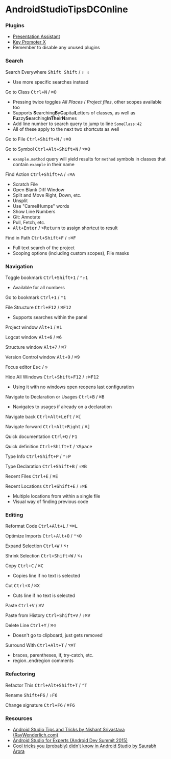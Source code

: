 # AndroidStudioTipsDCOnline

### Plugins

- [Presentation Assistant](https://plugins.jetbrains.com/plugin/7345-presentation-assistant)
- [Key Promoter X](https://plugins.jetbrains.com/plugin/9792-key-promoter-x)
- Remember to disable any unused plugins

### Search

Search Everywhere <kbd>Shift Shift</kbd> / <kbd>⇧ ⇧</kbd>

- Use more specific searches instead

Go to Class <kbd>Ctrl+N</kbd> / <kbd>⌘O</kbd>

- Pressing twice toggles *All Places* / *Project files*, other scopes available too
- Supports **S**earching**B**y**C**apital**L**etters of classes, as well as **Fu**zzy**Se**arching**InThe**ir**N**ames
- Add line number to search query to jump to line `SomeClass:42`
- All of these apply to the next two shortcuts as well

Go to File <kbd>Ctrl+Shift+N</kbd> / <kbd>⇧⌘O</kbd>

Go to Symbol <kbd>Ctrl+Alt+Shift+N</kbd> / <kbd>⌥⌘O</kbd>

- `example.method` query will yield results for `method` symbols in classes that contain `example` in their name

Find Action <kbd>Ctrl+Shift+A</kbd> / <kbd>⇧⌘A</kbd>

- Scratch File
- Open Blank Diff Window
- Split and Move Right, Down, etc.
- Unsplit
- Use "CamelHumps" words
- Show Line Numbers
- Git: Annotate
- Pull, Fetch, etc.
- <kbd>Alt+Enter</kbd> / <kbd>⌥Return</kbd> to assign shortcut to result

Find in Path <kbd>Ctrl+Shift+F</kbd> / <kbd>⇧⌘F</kbd>

- Full text search of the project
- Scoping options (including custom scopes), File masks

### Navigation

Toggle bookmark <kbd>Ctrl+Shift+1</kbd> / <kbd>⌃⇧1</kbd>

- Available for all numbers

Go to bookmark <kbd>Ctrl+1</kbd> / <kbd>⌃1</kbd>

File Structure <kbd>Ctrl+F12</kbd> / <kbd>⌘F12</kbd>

- Supports searches within the panel

Project window <kbd>Alt+1</kbd> / <kbd>⌘1</kbd>

Logcat window <kbd>Alt+6</kbd> / <kbd>⌘6</kbd>

Structure window <kbd>Alt+7</kbd> / <kbd>⌘7</kbd>

Version Control window <kbd>Alt+9</kbd> / <kbd>⌘9</kbd>

Focus editor <kbd>Esc</kbd> / <kbd>⎋</kbd>

Hide All Windows <kbd>Ctrl+Shift+F12</kbd> / <kbd>⇧⌘F12</kbd>

- Using it with no windows open reopens last configuration

Navigate to Declaration or Usages <kbd>Ctrl+B</kbd> / <kbd>⌘B</kbd>

- Navigates to usages if already on a declaration

Navigate back <kbd>Ctrl+Alt+Left</kbd> / <kbd>⌘[</kbd>

Navigate forward <kbd>Ctrl+Alt+Right</kbd> / <kbd>⌘]</kbd>

Quick documentation <kbd>Ctrl+Q</kbd> / <kbd>F1</kbd>

Quick definition <kbd>Ctrl+Shift+I</kbd> / <kbd>⌥Space</kbd>

Type Info <kbd>Ctrl+Shift+P</kbd> / <kbd>⌃⇧P</kbd>

Type Declaration <kbd>Ctrl+Shift+B</kbd> / <kbd>⇧⌘B</kbd>

Recent Files <kbd>Ctrl+E</kbd> / <kbd>⌘E</kbd>

Recent Locations <kbd>Ctrl+Shift+E</kbd> / <kbd>⇧⌘E</kbd>

- Multiple locations from within a single file
- Visual way of finding previous code

### Editing

Reformat Code <kbd>Ctrl+Alt+L</kbd> / <kbd>⌥⌘L</kbd>

Optimize Imports <kbd>Ctrl+Alt+O</kbd> / <kbd>⌃⌥O</kbd>

Expand Selection <kbd>Ctrl+W</kbd> / <kbd>⌥↑</kbd>

Shrink Selection <kbd>Ctrl+Shift+W</kbd> / <kbd>⌥↓</kbd>

Copy <kbd>Ctrl+C</kbd> / <kbd>⌘C</kbd>

- Copies line if no text is selected

Cut <kbd>Ctrl+X</kbd> / <kbd>⌘X</kbd>

- Cuts line if no text is selected

Paste <kbd>Ctrl+V</kbd> / <kbd>⌘V</kbd>

Paste from History <kbd>Ctrl+Shift+V</kbd> / <kbd>⇧⌘V</kbd>

Delete Line <kbd>Ctrl+Y</kbd> / <kbd>⌘⌫</kbd>

- Doesn't go to clipboard, just gets removed

Surround With <kbd>Ctrl+Alt+T</kbd> / <kbd>⌥⌘T</kbd>

- braces, parentheses, if, try-catch, etc.
- region..endregion comments

### Refactoring

Refactor This <kbd>Ctrl+Alt+Shift+T</kbd> / <kbd>⌃T</kbd>

Rename <kbd>Shift+F6</kbd> / <kbd>⇧F6</kbd>

Change signature <kbd>Ctrl+F6</kbd> / <kbd>⌘F6</kbd>

### Resources

- [Android Studio Tips and Tricks by Nishant Srivastava (RayWenderlich.com)](https://www.raywenderlich.com/2807578-android-studio-tips-and-tricks)
- [Android Studio for Experts (Android Dev Summit 2015)](https://www.youtube.com/watch?v=Y2GC6P5hPeA)
- [Cool tricks you (probably) didn't know in Android Studio by Saurabh Arora](https://www.droidcon.com/media-detail?video=390689538)
